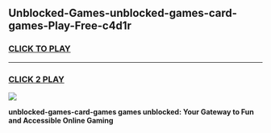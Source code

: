 
## Unblocked-Games-unblocked-games-card-games-Play-Free-c4d1r
<h3>
<a href="https://premium76.site?title=unblocked-games-card-games&ref=18A">CLICK TO PLAY</a></h3>
<hr>

<h3>
<a href="https://premium76.site?title=unblocked-games-card-games&ref=18A">CLICK 2 PLAY</a>
  
</h3>

<a href="https://premium76.site?title=unblocked-games-card-games&ref=18A"><img src="https://clearcache.store/games.png"></a>


**unblocked-games-card-games games unblocked: Your Gateway to Fun and Accessible Online Gaming**
